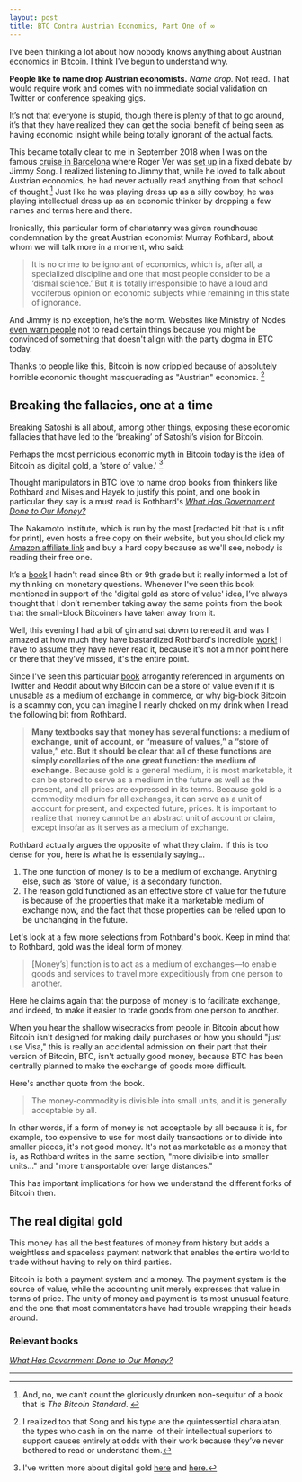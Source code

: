 ```yaml
---
layout: post
title: BTC Contra Austrian Economics, Part One of ∞
---
```


I’ve been thinking a lot about how nobody knows anything about Austrian economics in Bitcoin. I think I've begun to understand why.

**People like to name drop Austrian economists.** *Name drop.* Not read. That would require work and comes with no immediate social validation on Twitter or conference speaking gigs. 

It’s not that everyone is stupid, though there is plenty of that to go around, it’s that they have realized they can get the social benefit of being seen as having economic insight while being totally ignorant of the actual facts.

This became totally clear to me in September 2018 when I was on the famous [cruise in Barcelona](https://www.youtube.com/watch?v=tkvZoaVHQV0) where Roger Ver was [set up](https://twitter.com/derykmakgill/status/1039113140833792000) in a fixed debate by Jimmy Song. I realized listening to Jimmy that, while he loved to talk about Austrian economics, he had never actually read anything from that school of thought.[^1] Just like he was playing dress up as a silly cowboy, he was playing intellectual dress up as an economic thinker by dropping a few names and terms here and there.

Ironically, this particular form of charlatanry was given roundhouse condemnation by the great Austrian economist Murray Rothbard, about whom we will talk more in a moment, who said:

> It is no crime to be ignorant of economics, which is, after all, a specialized discipline and one that most people consider to be a ‘dismal science.’ But it is totally irresponsible to have a loud and vociferous opinion on economic subjects while remaining in this state of ignorance.

And Jimmy is no exception, he’s the norm. Websites like Ministry of Nodes [even warn people](https://twitter.com/derykmakgill/status/1219368797225865217?s=20) not to read certain things because you might be convinced of something that doesn't align with the party dogma in BTC today. 

Thanks to people like this, Bitcoin is now crippled because of absolutely horrible economic thought masquerading as "Austrian" economics. [^2]

## Breaking the fallacies, one at a time

Breaking Satoshi is all about, among other things, exposing these economic fallacies that have led to the ‘breaking’ of Satoshi’s vision for Bitcoin.

Perhaps the most pernicious economic myth in Bitcoin today is the idea of Bitcoin as digital gold, a 'store of value.' [^3]

Thought manipulators in BTC love to name drop books from thinkers like Rothbard and Mises and Hayek to justify this point, and one book in particular they say is a must read is Rothbard's *[What Has Governnment Done to Our Money?](https://amzn.to/2TGoCkX)* 

The Nakamoto Institute, which is run by the most [redacted bit that is unfit for print], even hosts a free copy on their website, but you should click my [Amazon affiliate link]((https://amzn.to/2TGoCkX)) and buy a hard copy because as we'll see, nobody is reading their free one.

It’s a [book](https://amzn.to/2TGoCkX) I hadn't read since 8th or 9th grade but it really informed a lot of my thinking on monetary questions. Whenever I've seen this book mentioned in support of the 'digital gold as store of value' idea, I’ve always thought that I don’t remember taking away the same points from the book that the small-block Bitcoiners have taken away from it.

Well, this evening I had a bit of gin and sat down to reread it and was I amazed at how much they have bastardized Rothbard's incredible [work!](https://amzn.to/2TGoCkX) I have to assume they have never read it, because it's not a minor point here or there that they've missed, it's the entire point.

Since I've seen this particular [book](https://amzn.to/2TGoCkX) arrogantly referenced in arguments on Twitter and Reddit about why Bitcoin can be a store of value even if it is unusable as a medium of exchange in commerce, or why big-block Bitcoin is a scammy con, you can imagine I nearly choked on my drink when I read the following bit from Rothbard.

> **Many textbooks say that money has several functions: a medium of exchange, unit of account, or “measure of values,” a “store of value,” etc. But it should be clear that all of these functions are simply corollaries of the one great function: the medium of exchange.** Because gold is a general medium, it is most marketable, it can be stored to serve as a medium in the future as well as the present, and all prices are expressed in its terms. Because gold is a commodity medium for all exchanges, it can serve as a unit of account for present, and expected future, prices. It is important to realize that money cannot be an abstract unit of account or claim, except insofar as it serves as a medium of exchange.

Rothbard actually argues the opposite of what they claim. If this is too dense for you, here is what he is essentially saying...

1. The one function of money is to be a medium of exchange. Anything else, such as 'store of value,' is a secondary function.
2. The reason gold functioned as an effective store of value for the future is because of the properties that make it a marketable medium of exchange now, and the fact that those properties can be relied upon to be unchanging in the future.

Let's look at a few more selections from Rothbard's book. Keep in mind that to Rothbard, gold was the ideal form of money.

> [Money’s] function is to act as a medium of exchanges—to enable goods and services to travel more expeditiously from one person to another. 

Here he claims again that the purpose of money is to facilitate exchange, and indeed, to make it easier to trade goods from one person to another. 

When you hear the shallow wisecracks from people in Bitcoin about how Bitcoin isn't designed for making daily purchases or how you should "just use Visa," this is really an accidental admission on their part that their version of Bitcoin, BTC, isn't actually good money, because BTC has been centrally planned to make the exchange of goods more difficult.

Here's another quote from the book.

> The money-commodity is divisible into small units, and it is generally acceptable by all.

In other words, if a form of money is not acceptable by all because it is, for example, too expensive to use for most daily transactions or to divide into smaller pieces, it's not good money. It's not as marketable as a money that is, as Rothbard writes in the same section, "more divisible into smaller units..." and "more transportable over large distances." 

This has important implications for how we understand the different forks of Bitcoin then.

## The real digital gold


This money has all the best features of money from history but adds a weightless and spaceless payment network that enables the entire world to trade without having to rely on third parties. 

Bitcoin is both a payment system and a money. The payment system is the source of value, while the accounting unit merely expresses that value in terms of price. The unity of money and payment is its most unusual feature, and the one that most commentators have had trouble wrapping their heads around.

### Relevant books

*[What Has Government Done to Our Money?](https://amzn.to/2TGoCkX)*

---

[^1]: And, no, we can’t count the gloriously drunken non-sequitur of a book that is *The Bitcoin Standard*. 

[^2]: I realized too that Song and his type are the quintessential charalatan, the types who cash in on the name  of their intellectual superiors to support causes entirely at odds with their work because they’ve never bothered to read or understand them. 

[^3]: I've written more about digital gold [here](http://breakingsatoshi.com/2020/01/17/btc-price-cap/) and [here.](http://breakingsatoshi.com/2020/01/18/more-on-digital-gold/)
